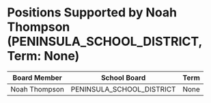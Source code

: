 # Positions Supported by Noah Thompson (PENINSULA_SCHOOL_DISTRICT, Term: None)

| Board Member | School Board | Term |
|--------------|--------------|------|
| Noah Thompson | PENINSULA_SCHOOL_DISTRICT | None |

